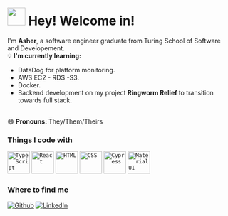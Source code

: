 
<h1><img src="https://github.com/AsherSpurr/AsherSpurr/assets/144856487/979c9782-ed51-48f3-872b-45dd7084dd77" width="40"/> Hey! Welcome in!</h1>


<p> I'm <strong>Asher</strong>, a software engineer graduate from Turing School of Software and Developement. <br>  <be>💡 <strong> I'm currently learning: </strong> 
	<ul> 
		<li> DataDog for platform monitoring. </li> 
		<li> AWS EC2 - RDS -S3. </li> 
		<li> Docker. </li> 
		<li> Backend development on my project <b> Ringworm Relief </b> to transition towards full stack.</li>
</ul> <br>😄 <strong >Pronouns: </strong> They/Them/Theirs</p>

<h3>Things I code with</h3>
<p>
 <code><img width="50" src="https://user-images.githubusercontent.com/25181517/183890598-19a0ac2d-e88a-4005-a8df-1ee36782fde1.png" alt="TypeScript" title="TypeScript"/></code>
	<code><img width="50" src="https://user-images.githubusercontent.com/25181517/183897015-94a058a6-b86e-4e42-a37f-bf92061753e5.png" alt="React" title="React"/></code>
	<code><img width="50" src="https://user-images.githubusercontent.com/25181517/192158954-f88b5814-d510-4564-b285-dff7d6400dad.png" alt="HTML" title="HTML"/></code>
	<code><img width="50" src="https://user-images.githubusercontent.com/25181517/183898674-75a4a1b1-f960-4ea9-abcb-637170a00a75.png" alt="CSS" title="CSS"/></code>
	<code><img width="50" src="https://user-images.githubusercontent.com/68279555/200387386-276c709f-380b-46cc-81fd-f292985927a8.png" alt="Cypress" title="Cypress"/></code>
	<code><img width="50" src="https://user-images.githubusercontent.com/25181517/189716630-fe6c084c-6c66-43af-aa49-64c8aea4a5c2.png" alt="Material UI" title="Material UI"/></code>
</p>

<h3>Where to find me</h3>
<p><a href="https://github.com/AsherSpurr" target="_blank"><img alt="Github" src="https://img.shields.io/badge/GitHub-%2312100E.svg?&style=for-the-badge&logo=Github&logoColor=white" /></a> <a href="https://www.linkedin.com/in/asher-spurr/" target="_blank"><img alt="LinkedIn" src="https://img.shields.io/badge/linkedin-%230077B5.svg?&style=for-the-badge&logo=linkedin&logoColor=white" /></a>
</p>

<!---
AsherSpurr/AsherSpurr is a ✨ special ✨ repository because its `README.md` (this file) appears on your GitHub profile.
You can click the Preview link to take a look at your changes.
--->
